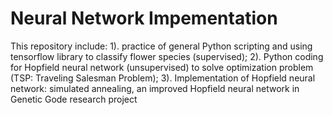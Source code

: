 # Neural Network Impementation
This repository include: 1). practice of general Python scripting and using tensorflow library to classify flower species (supervised); 2). Python coding for Hopfield neural network (unsupervised) to solve optimization problem (TSP: Traveling Salesman Problem); 3). Implementation of Hopfield neural network: simulated annealing, an improved Hopfield neural network in Genetic Gode research project
